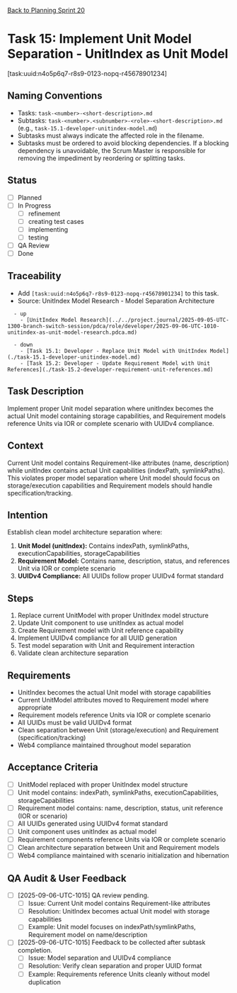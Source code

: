 [Back to Planning Sprint 20](./planning-2025-09-06-UTC-0730.md)

# Task 15: Implement Unit Model Separation - UnitIndex as Unit Model
[task:uuid:n4o5p6q7-r8s9-0123-nopq-r45678901234]

## Naming Conventions
- Tasks: `task-<number>-<short-description>.md`
- Subtasks: `task-<number>.<subnumber>-<role>-<short-description>.md` (e.g., `task-15.1-developer-unitindex-model.md`)
- Subtasks must always indicate the affected role in the filename.
- Subtasks must be ordered to avoid blocking dependencies. If a blocking dependency is unavoidable, the Scrum Master is responsible for removing the impediment by reordering or splitting tasks.

## Status
- [ ] Planned
- [ ] In Progress
  - [ ] refinement
  - [ ] creating test cases
  - [ ] implementing
  - [ ] testing
- [ ] QA Review
- [ ] Done

## Traceability
- Add `[task:uuid:n4o5p6q7-r8s9-0123-nopq-r45678901234]` to this task.
- Source: UnitIndex Model Research - Model Separation Architecture
```
  - up
    - [UnitIndex Model Research](../../project.journal/2025-09-05-UTC-1300-branch-switch-session/pdca/role/developer/2025-09-06-UTC-1010-unitindex-as-unit-model-research.pdca.md)
```
```
  - down
    - [Task 15.1: Developer - Replace Unit Model with UnitIndex Model](./task-15.1-developer-unitindex-model.md)
    - [Task 15.2: Developer - Update Requirement Model with Unit References](./task-15.2-developer-requirement-unit-references.md)
```

## Task Description
Implement proper Unit model separation where unitIndex becomes the actual Unit model containing storage capabilities, and Requirement models reference Units via IOR or complete scenario with UUIDv4 compliance.

## Context
Current Unit model contains Requirement-like attributes (name, description) while unitIndex contains actual Unit capabilities (indexPath, symlinkPaths). This violates proper model separation where Unit model should focus on storage/execution capabilities and Requirement models should handle specification/tracking.

## Intention
Establish clean model architecture separation where:
1. **Unit Model (unitIndex):** Contains indexPath, symlinkPaths, executionCapabilities, storageCapabilities
2. **Requirement Model:** Contains name, description, status, and references Unit via IOR or complete scenario
3. **UUIDv4 Compliance:** All UUIDs follow proper UUIDv4 format standard

## Steps
1. Replace current UnitModel with proper UnitIndex model structure
2. Update Unit component to use unitIndex as actual model
3. Create Requirement model with Unit reference capability
4. Implement UUIDv4 compliance for all UUID generation
5. Test model separation with Unit and Requirement interaction
6. Validate clean architecture separation

## Requirements
- UnitIndex becomes the actual Unit model with storage capabilities
- Current UnitModel attributes moved to Requirement model where appropriate
- Requirement models reference Units via IOR or complete scenario
- All UUIDs must be valid UUIDv4 format
- Clean separation between Unit (storage/execution) and Requirement (specification/tracking)
- Web4 compliance maintained throughout model separation

## Acceptance Criteria
- [ ] UnitModel replaced with proper UnitIndex model structure
- [ ] Unit model contains: indexPath, symlinkPaths, executionCapabilities, storageCapabilities
- [ ] Requirement model contains: name, description, status, unit reference (IOR or scenario)
- [ ] All UUIDs generated using UUIDv4 format standard
- [ ] Unit component uses unitIndex as actual model
- [ ] Requirement components reference Units via IOR or complete scenario
- [ ] Clean architecture separation between Unit and Requirement models
- [ ] Web4 compliance maintained with scenario initialization and hibernation

## QA Audit & User Feedback
- [ ] [2025-09-06-UTC-1015] QA review pending.
  - [ ] Issue: Current Unit model contains Requirement-like attributes
  - [ ] Resolution: UnitIndex becomes actual Unit model with storage capabilities
  - [ ] Example: Unit model focuses on indexPath/symlinkPaths, Requirement model on name/description
- [ ] [2025-09-06-UTC-1015] Feedback to be collected after subtask completion.
  - [ ] Issue: Model separation and UUIDv4 compliance
  - [ ] Resolution: Verify clean separation and proper UUID format
  - [ ] Example: Requirements reference Units cleanly without model duplication